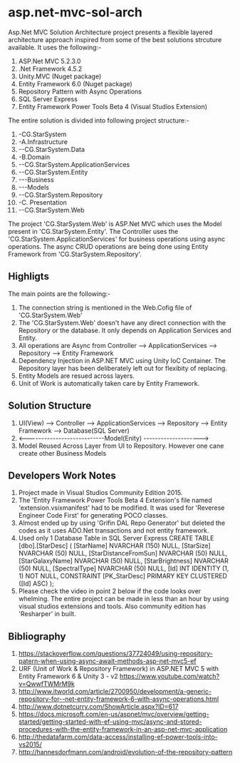 # asp.net-mvc-sol-arch
Asp.Net MVC Solution Architecture project presents a flexible layered architecture approach inspired from some of the best solutions strcuture available.
It uses the following:-
1. ASP.Net MVC 5.2.3.0
2. .Net Framework 4.5.2
3. Unity.MVC (Nuget package)
4. Entity Framework 6.0 (Nuget package)
5. Repository Pattern with Async Operations
6. SQL Server Express 
7. Entity Framework Power Tools Beta 4 (Visual Studios Extension)

The entire solution is divided into following project structure:-
1. -CG.StarSystem
2.  -A.Infrastructure
3.    --CG.StarSystem.Data
4.  -B.Domain
5.    --CG.StarSystem.ApplicationServices
6.    --CG.StarSystem.Entity
7.    ---Business
8.    ---Models
9.    --CG.StarSystem.Repository
10.  -C. Presentation
11.    --CG.StarSystem.Web
    
 The project 'CG.StarSystem.Web' is ASP.Net MVC which uses the Model present in 'CG.StarSystem.Entity'. The Controller uses the 'CG.StarSystem.ApplicationServices' for business operations using async operations. The async CRUD operations are being done using Entity Framework from 'CG.StarSystem.Repository'. 
 
 Highligts
 ----------
 The main points are the following:-
 1. The connection string is mentioned in the Web.Cofig file of 'CG.StarSystem.Web'
 2. The 'CG.StarSystem.Web' doesn't have any direct connection with the Repository or the database. It only depends on Application          Services and Entity.
 3. All operations are Async from Controller --> ApplicationServices --> Repository --> Entity Framework
 4. Dependency Injection in ASP.NET MVC using Unity IoC Container. The Repository layer has been deliberately left out for flexibity of     replacing.
 5. Entity Models are resued across layers.
 6. Unit of Work is automatically taken care by Entity Framework.
 
 
 Solution Structure
 ------------------
 1. UI(View) --> Controller --> ApplicationServices --> Repository --> Entity Framework --> Database(SQL Server)
 2. <---------------------------Model(Enity) -------------------->
 3. Model Reused Across Layer from UI to Repository. However one cane create other Business Models 
 
 Developers Work Notes
 ---------------------
 1. Project made in Visual Studios Community Edition 2015. 
 2. The 'Entity Framework Power Tools Beta 4 Extension's file named 'extension.vsixmanifest' had to be modified. It was used for 'Reverese Engineer Code First' for generating POCO classes.
 3. Almost ended up by using 'Grifin DAL Repo Generator' but deleted the codes as it uses ADO.Net transactions and not entity framework.
 4. Used only 1 Database Table in SQL Server Express
                     CREATE TABLE [dbo].[StarDesc] (
                        [StarName]            NVARCHAR (150) NULL,
                        [StarSize]            NVARCHAR (50)  NULL,
                        [StarDistanceFromSun] NVARCHAR (50)  NULL,
                        [StarGalaxyName]      NVARCHAR (50)  NULL,
                        [StarBrightness]      NVARCHAR (50)  NULL,
                        [SpectralType]        NVARCHAR (50)  NULL,
                        [Id]                  INT            IDENTITY (1, 1) NOT NULL,
                        CONSTRAINT [PK_StarDesc] PRIMARY KEY CLUSTERED ([Id] ASC)
                    );
5. Please check the video in point 2 below if the code looks over whelming. The entire project can be made in less than an hour by using visual studios extensions and tools. Also community edition has 'Resharper' in built.

Bibliography
------------
1. https://stackoverflow.com/questions/37724049/using-repository-patern-when-using-async-await-methods-asp-net-mvc5-ef
2. URF (Unit of Work & Repository Framework) in ASP.NET MVC 5 with Entity Framework 6 & Unity 3 - v2
   https://www.youtube.com/watch?v=QwwfTWMrM9k
3. http://www.itworld.com/article/2700950/development/a-generic-repository-for--net-entity-framework-6-with-async-operations.html
4. http://www.dotnetcurry.com/ShowArticle.aspx?ID=617
5. https://docs.microsoft.com/en-us/aspnet/mvc/overview/getting-started/getting-started-with-ef-using-mvc/async-and-stored-procedures-with-the-entity-framework-in-an-asp-net-mvc-application
6. http://thedatafarm.com/data-access/installing-ef-power-tools-into-vs2015/
7. http://hannesdorfmann.com/android/evolution-of-the-repository-pattern

 

 
